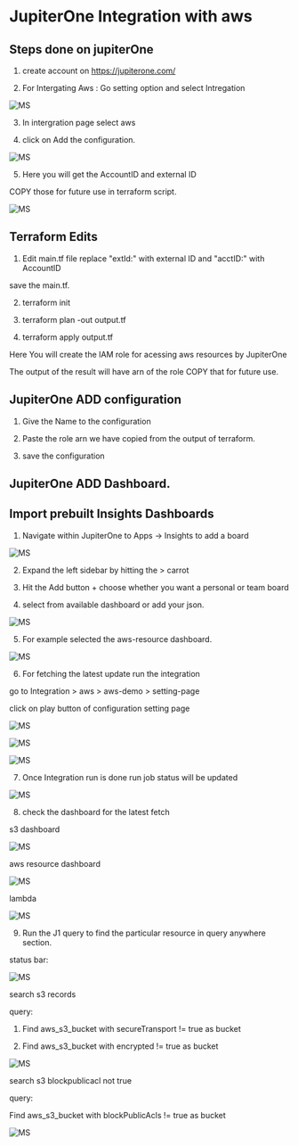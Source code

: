 # JupiterOne Integration with aws


## Steps done on jupiterOne 


1) create account on https://jupiterone.com/  

2) For Intergating Aws : Go setting option and select Intregation

![MS](https://raw.githubusercontent.com/MetaArivu/terraform-quickstart/main/images/aws-integration.jpg)

3) In intergration page select aws 

4) click on Add the configuration.

![MS](https://raw.githubusercontent.com/MetaArivu/terraform-quickstart/main/images/add-configuration.jpeg)

5) Here you will get the AccountID and external ID

COPY those for future use in terraform script.

![MS](https://raw.githubusercontent.com/MetaArivu/terraform-quickstart/main/images/J1-6-Integration-AWS-Terraform.jpg)


## Terraform Edits


1) Edit main.tf file replace "extId:" with external ID and "acctID:" with AccountID

save the main.tf.

2) terraform init 


3) terraform plan -out output.tf


4) terraform apply output.tf

Here You will create the IAM role for  acessing aws resources by JupiterOne

The output of the result will have arn of the role COPY that for future use.


## JupiterOne ADD configuration 


1) Give the Name to the configuration 

2) Paste the role arn we have copied from the output of terraform.

3) save the configuration

## JupiterOne ADD Dashboard.

## Import prebuilt Insights Dashboards

1) Navigate within JupiterOne to Apps -> Insights to add a board

![MS](https://raw.githubusercontent.com/MetaArivu/terraform-quickstart/main/images/j1-insight.png)


2) Expand the left sidebar by hitting the > carrot


3) Hit the Add button + choose whether you want a personal or team board



4) select from available dashboard or add your json.
  
![MS](https://raw.githubusercontent.com/MetaArivu/terraform-quickstart/main/images/dashboard-pick.jpeg)
  
  
5) For example selected  the aws-resource dashboard.

![MS](https://raw.githubusercontent.com/MetaArivu/terraform-quickstart/main/images/aws-resource.jpeg)



6) For fetching the latest update run the integration 

  go to Integration > aws > aws-demo > setting-page


   click on play button of  configuration setting page
   
   
   
  ![MS](https://raw.githubusercontent.com/MetaArivu/terraform-quickstart/main/images/run-integration-0.jpeg)

    
  ![MS](https://raw.githubusercontent.com/MetaArivu/terraform-quickstart/main/images/run-play-int.jpeg)

  
  
  ![MS](https://raw.githubusercontent.com/MetaArivu/terraform-quickstart/main/images/run-integration.jpeg)
  
  
  
 7) Once Integration run is done run job status will be updated 

  ![MS](https://raw.githubusercontent.com/MetaArivu/terraform-quickstart/main/images/jobststatus.png)



8) check the dashboard for the latest fetch 


s3 dashboard

  ![MS](https://raw.githubusercontent.com/MetaArivu/terraform-quickstart/main/images/d1.png)

aws resource dashboard

  ![MS](https://raw.githubusercontent.com/MetaArivu/terraform-quickstart/main/images/d2.png)
  
  lambda 

  ![MS](https://raw.githubusercontent.com/MetaArivu/terraform-quickstart/main/images/d3.png)



9) Run the J1 query to find the particular resource in query anywhere section.

  status bar:
  
  ![MS](https://raw.githubusercontent.com/MetaArivu/terraform-quickstart/main/images/j1.png)

  
  
  search s3 records
  
  query: 
  
  1) Find aws_s3_bucket with secureTransport != true as bucket


  2) Find aws_s3_bucket with encrypted != true as bucket

  
  ![MS](https://raw.githubusercontent.com/MetaArivu/terraform-quickstart/main/images/j2.png)
  
  
  
  search s3 blockpublicacl not true
  
  query:
  
  Find aws_s3_bucket with blockPublicAcls != true as bucket
  
  
  ![MS](https://raw.githubusercontent.com/MetaArivu/terraform-quickstart/main/images/j3.png)


















